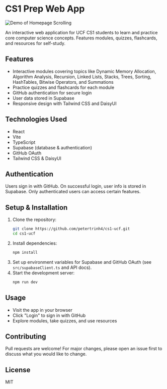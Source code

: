 # CS1 Prep Web App

![Demo of Homepage Scrolling](./public/demo-homepage.gif)

An interactive web application for UCF CS1 students to learn and practice core computer science concepts. Features modules, quizzes, flashcards, and resources for self-study.

## Features
- Interactive modules covering topics like Dynamic Memory Allocation, Algorithm Analysis, Recursion, Linked Lists, Stacks, Trees, Sorting, HashTables, Bitwise Operators, and Summations
- Practice quizzes and flashcards for each module
- GitHub authentication for secure login
- User data stored in Supabase
- Responsive design with Tailwind CSS and DaisyUI

## Technologies Used
- React
- Vite
- TypeScript
- Supabase (database & authentication)
- GitHub OAuth
- Tailwind CSS & DaisyUI

## Authentication
Users sign in with GitHub. On successful login, user info is stored in Supabase. Only authenticated users can access certain features.

## Setup & Installation
1. Clone the repository:
   ```bash
   git clone https://github.com/petertrinh4/cs1-ucf.git
   cd cs1-ucf
   ```
2. Install dependencies:
   ```bash
   npm install
   ```
3. Set up environment variables for Supabase and GitHub OAuth (see `src/supabaseClient.ts` and API docs).
4. Start the development server:
   ```bash
   npm run dev
   ```

## Usage
- Visit the app in your browser
- Click "Login" to sign in with GitHub
- Explore modules, take quizzes, and use resources

## Contributing
Pull requests are welcome! For major changes, please open an issue first to discuss what you would like to change.

## License
MIT